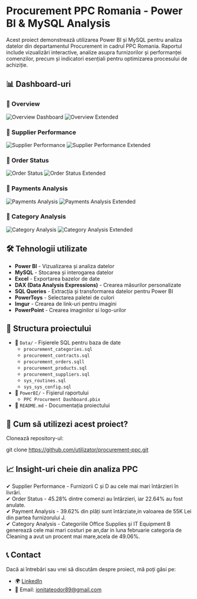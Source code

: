 # Procurement PPC Romania - Power BI & MySQL Analysis

Acest proiect demonstrează utilizarea Power BI și MySQL pentru analiza datelor din departamentul Procurement in cadrul PPC Romania. Raportul include vizualizări interactive, analize asupra furnizorilor și performanței comenzilor, precum și indicatori esențiali pentru optimizarea procesului de achiziție.

## 📊 Dashboard-uri

### 🔹 Overview
![Overview Dashboard](https://i.imgur.com/pK1XhBi.jpeg)
![Overview Extended](https://i.imgur.com/QnNT5Xl.jpeg)

### 🔹 Supplier Performance
![Supplier Performance](https://i.imgur.com/ixXxzRK.jpeg)
![Supplier Performance Extended](https://i.imgur.com/GKz6BJM.jpeg)

### 🔹 Order Status
![Order Status](https://i.imgur.com/gHIrnN5.jpeg)
![Order Status Extended](https://i.imgur.com/4pRUjXP.jpeg)

### 🔹 Payments Analysis
![Payments Analysis](http://i.imgur.com/gOw2Bqu.jpeg)
![Payments Analysis Extended](https://i.imgur.com/GB0MdfG.jpeg)

### 🔹 Category Analysis
![Category Analysis](https://i.imgur.com/zkmUPwQ.jpeg)
![Category Analysis Extended](https://i.imgur.com/XgrDMDO.jpeg)

## 🛠 Tehnologii utilizate

- **Power BI** - Vizualizarea și analiza datelor
- **MySQL** - Stocarea și interogarea datelor
- **Excel** - Exportarea bazelor de date
- **DAX (Data Analysis Expressions)** - Crearea măsurilor personalizate
- **SQL Queries** - Extracția și transformarea datelor pentru Power BI
- **PowerToys** - Selectarea paletei de culori
- **Imgur** - Crearea de link-uri pentru imagini
- **PowerPoint** - Crearea imaginilor si logo-urilor

## 📂 Structura proiectului

- 📁 `Data/` - Fișierele SQL pentru baza de date
  - `procurement_categories.sql` 
  - `procurement_contracts.sql` 
  - `procurement_orders.sqll` 
  - `procurement_products.sql` 
  - `procurement_suppliers.sql`
  - `sys_routines.sql`  
  - `sys_sys_config.sql`  
- 📁 `PowerBI/` - Fișierul raportului
  - `PPC Procurment Dashboard.pbix`
- 📝 `README.md` - Documentația proiectului

## 🚀 Cum să utilizezi acest proiect?

 Clonează repository-ul:

   git clone https://github.com/utilizator/procurement-ppc.git

## 📈 Insight-uri cheie din analiza PPC

✔ Supplier Performance - Furnizorii C și D au cele mai mari întârzieri în livrări.  
✔ Order Status - 45.28% dintre comenzi au întârzieri, iar 22.64% au fost anulate.  
✔ Payment Analysis - 39.62% din plăți sunt întârziate,in valoarea de 55K Lei din partea furnizorului J.  
✔ Category Analysis - Categoriile Office Supplies și IT Equipment B generează cele mai mari costuri pe an,dar in luna februarie categoria de Cleaning a avut un procent mai mare,acela de 49.06%.

## 📞 Contact

Dacă ai întrebări sau vrei să discutăm despre proiect, mă poți găsi pe:

- 🌍 [LinkedIn](www.linkedin.com/in/ionita-teodor)
- 📧 Email: ionitateodor89@gmail.com
